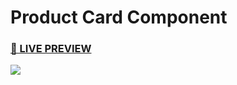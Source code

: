 # Product Card Component
<h3><a href="https://yonutdev.github.io/product-card-component/">👀 LIVE PREVIEW</a></h3>
<img src="https://i.imgur.com/6zwUowp.png"></img>
